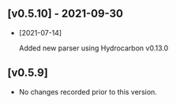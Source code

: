 ## [v0.5.10] - 2021-09-30 

- [2021-07-14]

    Added new parser using Hydrocarbon v0.13.0

## [v0.5.9] 

- No changes recorded prior to this version.